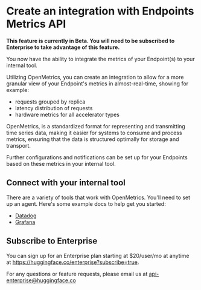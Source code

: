 # Create an integration with Endpoints Metrics API

**This feature is currently in Beta. You will need to be subscribed to Enterprise to take advantage of this feature.**

You now have the ability to integrate the metrics of your Endpoint(s) to your internal tool. 

Utilizing OpenMetrics, you can create an integration to allow for a more granular view of your Endpoint's metrics in almost-real-time, showing for example:
- requests grouped by replica
- latency distribution of requests
- hardware metrics for all accelerator types

OpenMetrics, is a standardized format for representing and transmitting time series data, making it easier for systems to consume and process metrics, ensuring that the data is structured optimally for storage and transport.

Further configurations and notifications can be set up for your Endpoints based on these metrics in your internal tool. 

## Connect with your internal tool

There are a variety of tools that work with OpenMetrics. You'll need to set up an agent. Here's some example docs to help get you started:

- [Datadog](https://docs.datadoghq.com/integrations/openmetrics/)
- [Grafana](https://grafana.com/docs/grafana-cloud/monitor-infrastructure/integrations/integration-reference/integration-metrics-endpoint/)

## Subscribe to Enterprise

You can sign up for an Enterprise plan starting at $20/user/mo at anytime at https://huggingface.co/enterprise?subscribe=true. 

For any questions or feature requests, please email us at api-enterprise@huggingface.co
